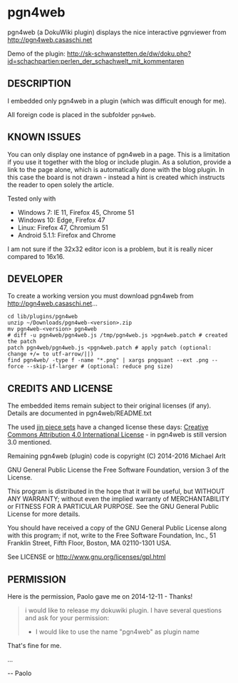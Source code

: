 # pgn4web

pgn4web (a DokuWiki plugin) displays the nice interactive pgnviewer from http://pgn4web.casaschi.net

Demo of the plugin: http://sk-schwanstetten.de/dw/doku.php?id=schachpartien:perlen_der_schachwelt_mit_kommentaren

## DESCRIPTION

I embedded only pgn4web in a plugin (which was difficult enough for me).

All foreign code is placed in the subfolder `pgn4web`.

## KNOWN ISSUES

You can only display one instance of pgn4web in a page.
This is a limitation if you use it together with the blog or include plugin.
As a solution, provide a link to the page alone, which is automatically done
with the blog plugin. In this case the board is not drawn - instead a hint
is created which instructs the reader to open solely the article.

Tested only with

* Windows 7: IE 11, Firefox 45, Chrome 51
* Windows 10: Edge, Firefox 47
* Linux: Firefox 47, Chromium 51
* Android 5.1.1: Firefox and Chrome

I am not sure if the 32x32 editor icon is a problem, but it is really nicer compared to 16x16.

## DEVELOPER

To create a working version you must download pgn4web from http://pgn4web.casaschi.net...

```
cd lib/plugins/pgn4web
unzip ~/Downloads/pgn4web-<version>.zip
mv pgn4web-<version> pgn4web
# diff -u pgn4web/pgn4web.js /tmp/pgn4web.js >pgn4web.patch # created the patch
patch pgn4web/pgn4web.js <pgn4web.patch # apply patch (optional: change +/= to utf-arrow/||)
find pgn4web/ -type f -name "*.png" | xargs pngquant --ext .png --force --skip-if-larger # (optional: reduce png size)
```

## CREDITS AND LICENSE

The embedded items remain subject to their original licenses (if any).
Details are documented in pgn4web/README.txt

The used [jin piece sets](http://ixian.com/chess/jin-piece-sets/) have a
changed license these days:
[Creative Commons Attribution 4.0 International License](http://creativecommons.org/licenses/by/4.0/) - in pgn4web is still version 3.0 mentioned.

Remaining pgn4web (plugin) code is copyright (C) 2014-2016 Michael Arlt

GNU General Public License the Free Software Foundation, version 3 of the License.

This program is distributed in the hope that it will be useful,
but WITHOUT ANY WARRANTY; without even the implied warranty of
MERCHANTABILITY or FITNESS FOR A PARTICULAR PURPOSE. See the
GNU General Public License for more details.

You should have received a copy of the GNU General Public License along
with this program; if not, write to the Free Software Foundation, Inc.,
51 Franklin Street, Fifth Floor, Boston, MA 02110-1301 USA.

See LICENSE or http://www.gnu.org/licenses/gpl.html

## PERMISSION

Here is the permission, Paolo gave me on 2014-12-11 - Thanks!

> i would like to release my dokuwiki plugin. I have several questions and
> ask for your permission:
>
>   - I would like to use the name "pgn4web" as plugin name


That's fine for me.

...

--
Paolo

